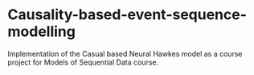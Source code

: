# Causality-based-event-sequence-modelling
Implementation of the Casual based Neural Hawkes model as a course project for Models of Sequential Data course.
